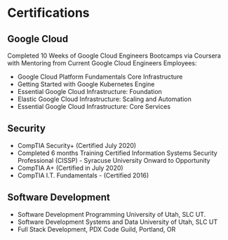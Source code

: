 # Certifications

## Google Cloud
Completed 10 Weeks of Google Cloud Engineers Bootcamps via Coursera with Mentoring from Current Google Cloud Engineers Employees: 

- Google Cloud Platform Fundamentals Core Infrastructure
- Getting Started with Google Kubernetes Engine
- Essential Google Cloud Infrastructure: Foundation
- Elastic Google Cloud Infrastructure: Scaling and Automation
- Essential Google Cloud Infrastructure: Core Services

## Security
- CompTIA Security+ (Certified July 2020)
- Completed 6 months Training Certified Information Systems Security Professional (CISSP) - Syracuse University Onward to Opportunity
- CompTIA A+ (Certified in July 2020)
- CompTIA I.T. Fundamentals - (Certified 2016)

## Software Development
- Software Development Programming University of Utah, SLC UT.
- Software Development Systems and Data University of Utah, SLC UT
- Full Stack Development, PDX Code Guild, Portland, OR
